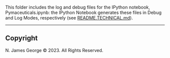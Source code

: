 This folder includes the log and debug files for the IPython notebook, Pymaceuticals.ipynb: the IPython Notebook generates these files in Debug and Log Modes, respectively (see [README.TECHNICAL.md](./README.TECHNICAL.md)).

----

## Copyright

N. James George © 2023. All Rights Reserved.
